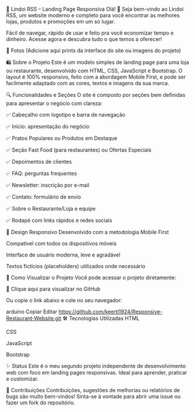 🌟 Lindoi RSS – Landing Page Responsiva
Olá! 👋 Seja bem-vindo ao Lindoi RSS, um website moderno e completo para você encontrar as melhores lojas, produtos e promoções em um só lugar.

Fácil de navegar, rápido de usar e feito pra você economizar tempo e dinheiro. Acesse agora e descubra tudo o que temos a oferecer!

📸 Fotos
(Adicione aqui prints da interface do site ou imagens do projeto)

🛍️ Sobre o Projeto
Este é um modelo simples de landing page para uma loja ou restaurante, desenvolvido com HTML, CSS, JavaScript e Bootstrap. O layout é 100% responsivo, feito com a abordagem Mobile First, e pode ser facilmente adaptado com as cores, textos e imagens da sua marca.

🔍 Funcionalidades e Seções
O site é composto por seções bem definidas para apresentar o negócio com clareza:

✅ Cabeçalho com logotipo e barra de navegação

✅ Início: apresentação do negócio

✅ Pratos Populares ou Produtos em Destaque

✅ Seção Fast Food (para restaurantes) ou Ofertas Especiais

✅ Depoimentos de clientes

✅ FAQ: perguntas frequentes

✅ Newsletter: inscrição por e-mail

✅ Contato: formulário de envio

✅ Sobre o Restaurante/Loja e equipe

✅ Rodapé com links rápidos e redes sociais

📱 Design Responsivo
Desenvolvido com a metodologia Mobile First

Compatível com todos os dispositivos móveis

Interface de usuário moderna, leve e agradável

Textos fictícios (placeholders) utilizados onde necessário

🚀 Como Visualizar o Projeto
Você pode acessar o projeto diretamente:

🔗 Clique aqui para visualizar no GitHub

Ou copie o link abaixo e cole no seu navegador:

arduino
Copiar
Editar
https://github.com/keerti1924/Responsive-Restaurant-Website.git
🛠️ Tecnologias Utilizadas
HTML

CSS

JavaScript

Bootstrap

✨ Status
Este é o meu segundo projeto independente de desenvolvimento web com foco em landing pages responsivas. Ideal para aprender, praticar e customizar.

🤝 Contribuições
Contribuições, sugestões de melhorias ou relatórios de bugs são muito bem-vindos!
Sinta-se à vontade para abrir uma issue ou fazer um fork do repositório.
